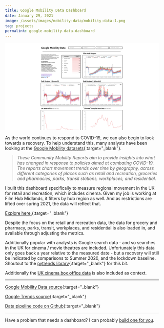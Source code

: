 ```yaml
---
title: Google Mobility Data Dashboard
date: January 29, 2021
image: /assets/images/mobility-data/mobility-data-1.png
tag: projects
permalink: google-mobility-data-dashboard
---
```


![image](/assets/images/mobility-data/mobility-data-1.png)

As the world continues to respond to COVID-19, we can also begin to look towards a recovery.
To help understand this, many analysts have been looking at the [Google Mobility datasets](https://www.google.com/covid19/mobility/){:target="\_blank"}.

> _These Community Mobility Reports aim to provide insights into what has changed in response to policies aimed at combating COVID-19. The reports chart movement trends over time by geography, across different categories of places such as retail and recreation, groceries and pharmacies, parks, transit stations, workplaces, and residential._

I built this dashboard specifically to measure regional movement in the UK for retail and recreation, which includes cinema. Given my job is working at Film Hub Midlands, it filters by hub region as well. And as restrictions are lifted over spring 2021, the data will reflect that.

[Explore here.](https://datastudio.google.com/reporting/dc571a11-116e-4555-9eed-12c2a4270bc9/page/mJayB){:target="\_blank"}

Despite the focus on the retail and recreation data, the data for grocery and pharmacy, parks, transit, workplaces, and residential is also loaded in, and available through adjusting the metrics.

Additionally popular with analysts is Google search data - and so searches in the UK for cinema / movie theatres are included. Unfortunately this data only goes back a year relative to the measured date - but a recovery will still be indicated by comparisons to Summer 2020, and the lockdown baseline. Shoutout to the [pytrends library](https://pypi.org/project/pytrends/){:target="\_blank"} for this bit.

Additionally the [UK cinema box office data](./uk-box-office-dashboard) is also included as context.

---

[Google Mobility Data source](https://www.google.com/covid19/mobility/){:target="\_blank"}

[Google Trends source](https://trends.google.com/trends/?geo=GB){:target="\_blank"}

[Data pipeline code on Github](https://github.com/AndyRae/mobility-data){:target="\_blank"}

---

Have a problem that needs a dashboard? I can probably [build one for you](/hire).
